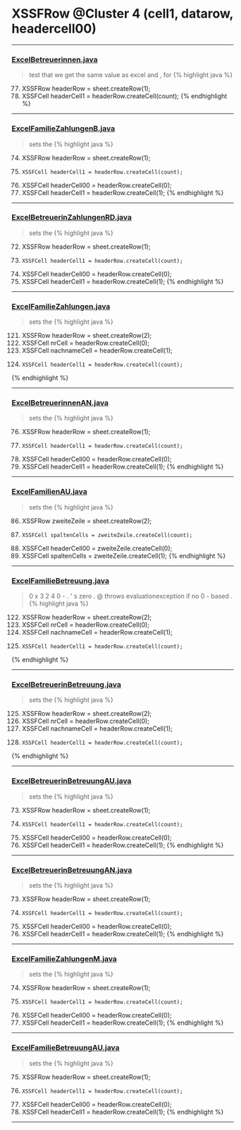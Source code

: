 # XSSFRow @Cluster 4 (cell1, datarow, headercell00)

***

### [ExcelBetreuerinnen.java](https://searchcode.com/codesearch/view/91974026/)
> test that we get the same value as excel and , for 
{% highlight java %}
77. XSSFRow headerRow = sheet.createRow(1);
81.   XSSFCell headerCell1 = headerRow.createCell(count);
{% endhighlight %}

***

### [ExcelFamilieZahlungenB.java](https://searchcode.com/codesearch/view/91974028/)
> sets the 
{% highlight java %}
74. XSSFRow headerRow = sheet.createRow(1);
79.     XSSFCell headerCell1 = headerRow.createCell(count);
86. XSSFCell headerCell00 = headerRow.createCell(0);
90. XSSFCell headerCell1 = headerRow.createCell(1);
{% endhighlight %}

***

### [ExcelBetreuerinZahlungenRD.java](https://searchcode.com/codesearch/view/91974030/)
> sets the 
{% highlight java %}
72. XSSFRow headerRow = sheet.createRow(1);
77.     XSSFCell headerCell1 = headerRow.createCell(count);
84. XSSFCell headerCell00 = headerRow.createCell(0);
88. XSSFCell headerCell1 = headerRow.createCell(1);
{% endhighlight %}

***

### [ExcelFamilieZahlungen.java](https://searchcode.com/codesearch/view/91974043/)
> sets the 
{% highlight java %}
121. XSSFRow headerRow = sheet.createRow(2);
123. XSSFCell nrCell = headerRow.createCell(0);
127. XSSFCell nachnameCell = headerRow.createCell(1);
134.     XSSFCell headerCell1 = headerRow.createCell(count);
{% endhighlight %}

***

### [ExcelBetreuerinnenAN.java](https://searchcode.com/codesearch/view/91974014/)
> sets the 
{% highlight java %}
76. XSSFRow headerRow = sheet.createRow(1);
81.     XSSFCell headerCell1 = headerRow.createCell(count);
88. XSSFCell headerCell00 = headerRow.createCell(0);
92. XSSFCell headerCell1 = headerRow.createCell(1);
{% endhighlight %}

***

### [ExcelFamilienAU.java](https://searchcode.com/codesearch/view/91974058/)
> sets the 
{% highlight java %}
86. XSSFRow zweiteZeile = sheet.createRow(2);
91.     XSSFCell spaltenCells = zweiteZeile.createCell(count);
98. XSSFCell headerCell00 = zweiteZeile.createCell(0);
102. XSSFCell spaltenCells = zweiteZeile.createCell(1);
{% endhighlight %}

***

### [ExcelFamilieBetreuung.java](https://searchcode.com/codesearch/view/91974011/)
> 0 x 3 2 4 0 - . ' s zero . @ throws evaluationexception if no 0 - based . 
{% highlight java %}
122. XSSFRow headerRow = sheet.createRow(2);
124. XSSFCell nrCell = headerRow.createCell(0);
128. XSSFCell nachnameCell = headerRow.createCell(1);
135.     XSSFCell headerCell1 = headerRow.createCell(count);
{% endhighlight %}

***

### [ExcelBetreuerinBetreuung.java](https://searchcode.com/codesearch/view/91974062/)
> sets the 
{% highlight java %}
125. XSSFRow headerRow = sheet.createRow(2);
127. XSSFCell nrCell = headerRow.createCell(0);
131. XSSFCell nachnameCell = headerRow.createCell(1);
138.     XSSFCell headerCell1 = headerRow.createCell(count);
{% endhighlight %}

***

### [ExcelBetreuerinBetreuungAU.java](https://searchcode.com/codesearch/view/91974007/)
> sets the 
{% highlight java %}
73. XSSFRow headerRow = sheet.createRow(1);
78.     XSSFCell headerCell1 = headerRow.createCell(count);
85. XSSFCell headerCell00 = headerRow.createCell(0);
89. XSSFCell headerCell1 = headerRow.createCell(1);
{% endhighlight %}

***

### [ExcelBetreuerinBetreuungAN.java](https://searchcode.com/codesearch/view/91974023/)
> sets the 
{% highlight java %}
73. XSSFRow headerRow = sheet.createRow(1);
78.     XSSFCell headerCell1 = headerRow.createCell(count);
85. XSSFCell headerCell00 = headerRow.createCell(0);
89. XSSFCell headerCell1 = headerRow.createCell(1);
{% endhighlight %}

***

### [ExcelFamilieZahlungenM.java](https://searchcode.com/codesearch/view/91974009/)
> sets the 
{% highlight java %}
74. XSSFRow headerRow = sheet.createRow(1);
79.     XSSFCell headerCell1 = headerRow.createCell(count);
86. XSSFCell headerCell00 = headerRow.createCell(0);
90. XSSFCell headerCell1 = headerRow.createCell(1);
{% endhighlight %}

***

### [ExcelFamilieBetreuungAU.java](https://searchcode.com/codesearch/view/91974021/)
> sets the 
{% highlight java %}
75. XSSFRow headerRow = sheet.createRow(1);
80.     XSSFCell headerCell1 = headerRow.createCell(count);
87. XSSFCell headerCell00 = headerRow.createCell(0);
91. XSSFCell headerCell1 = headerRow.createCell(1);
{% endhighlight %}

***

